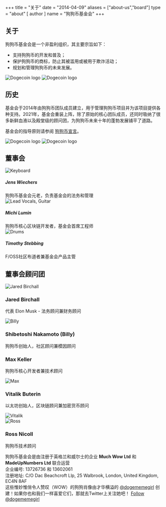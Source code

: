 +++
title = "关于"
date = "2014-04-09"
aliases = ["about-us","board"]
type = "about"
[ author ]
  name = "狗狗币基金会"
+++

<section class="presentation">
<div class="left">

<div class="title">

## 关于

  <div class="underline"></div>
</div>

<div class="description">
狗狗币基金会是一个非盈利组织，其主要宗旨如下：

- 支持狗狗币的开发和普及；
- 保护狗狗币的商标，防止其被滥用或被用于欺诈活动；
- 规划和管理狗狗币的未来发展。

</div>

<div class="mobile-logos">
<img class="dogegoin-light" src="/dogecoin-light.png" alt="Dogecoin logo">
<img class="dogegoin-dark" src="/dogecoin-dark.png" alt="Dogecoin logo">
</div>

<div class="title">

## 历史

<div class="underline"></div>
</div>

<div class="description">
基金会于2014年由狗狗币团队成员建立，用于管理狗狗币项目并为该项目提供各种支持。2021年，基金会重装上阵，除了原始的核心团队成员，还同时吸纳了很多新鲜血液以及殿堂级的顾问团，为狗狗币未来十年的蓬勃发展铺平了道路。

基金会的指导原则请参阅 [狗狗币宣言](/zh-cn/manifesto)。

</div>
</div>
<div class="right">
<img class="dogegoin-light" src="/dogecoin-light.png" alt="Dogecoin logo">
<img class="dogegoin-dark" src="/dogecoin-dark.png" alt="Dogecoin logo">
</div>
</section>

<section class="board">
  <div>

## 董事会

  <div class="underline"></div>

  <div class="members">

  <div class="member">
  <img title='Keyboard' src="/jens.png"/>
  <h5>Jens Wiechers</h5>
狗狗币基金会元老，负责基金会的法务和管理
  </div>

<div class="member">

<img title='Lead Vocals, Guitar' src="/michi.png"/>
  <h5>Michi Lumin</h5>
狗狗币核心区块链开发者，基金会首席工程师
  </div>

  <div class="member">
  <img title='Drums' src="/timothy.png"/>
  <h5>Timothy Stebbing</h5>
F/OSS社区布道者兼基金会产品主管
  </div>

  </div>
  </div>
</section>

<div class="advisors">
<div class="top"></div>
<div class="inner">
<div class="title">

## 董事会顾问团

<div class="underline"></div>
</div>

<div class="members">

<div>
<img title='Jared Birchall' src="/jared.png"/>
</div>
<div>

### Jared Birchall

代表 Elon Musk - 法务顾问兼财务顾问

</div>

<div>
<img title='Billy' src="/billy.png"/>
</div>
<div>

### Shibetoshi Nakamoto (Billy)

狗狗币创始人，社区顾问兼模因顾问

</div>

<div>

### Max Keller

狗狗币核心开发者兼技术顾问

</div>
<div>
<img title='Max' src="/max.png"/>
</div>

<div>

### Vitalik Buterin

以太坊创始人，区块链顾问兼加密货币顾问

</div>
<div>
<img title='Vitalik' src="/vitalik.png"/>
</div>

<div>
<img title='Ross' src="/ross.png"/>
</div>
<div>

### Ross Nicoll

狗狗币技术顾问

</div>


</div>
</div>
<div class="bottom"></div>
</div>

<div class="company">
狗狗币基金会是由注册于英格兰和威尔士的企业 <b>Much Wow Ltd</b> 和
<b>MadeUpNumbers Ltd</b> 联合运营<br/>
企业编号: 13726736 和 13602061<br/>
注册地址: C/O Dac Beachcroft Llp, 25 Walbrook, London, United Kingdom, EC4N 8AF
</div>

<div class="tweet">
这些惟妙惟俏令人赞叹（WOW）的狗狗肖像由才华横溢的
<a href="https://twitter.com/Dogememegirl">@dogememegirl</a>
创建！如果你也和我们一样喜爱它们，那就去Twitter上关注她吧！
<a href="https://twitter.com/dogememegirl?ref_src=twsrc%5Etfw" class="twitter-follow-button" data-show-screen-name="false" data-show-count="false">Follow @dogememegirl</a><script async src="https://platform.twitter.com/widgets.js" charset="utf-8"></script>
</div>
